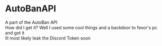 # AutoBanAPI
A part of the AutoBan API<br>
How did I get it? Well I used some cool things and a backdoor to fexor's pc and got it<br>
Ill most likely leak the Discord Token soon

